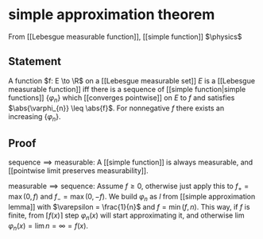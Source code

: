 # simple approximation theorem
From [[Lebesgue measurable function]], [[simple function]]
$\physics$
## Statement
A function $f: E \to \R$ on a [[Lebesgue measurable set]] $E$ is a [[Lebesgue measurable function]] iff there is a sequence of [[simple function|simple functions]] $\{ \varphi_{n} \}$ which [[converges pointwise]] on $E$ to $f$ and satisfies $\abs{\varphi_{n}} \leq \abs{f}$. For nonnegative $f$ there exists an increasing $\{ \varphi_{n} \}$.

## Proof
$\text{sequence} \implies \text{measurable}$:
A [[simple function]] is always measurable, and [[pointwise limit preserves measurability]].

$\text{measurable} \implies \text{sequence}$:
Assume $f \geq 0$, otherwise just apply this to $f_{+} = \max(0, f)$ and $f_{-} = \max(0, -f)$.
We build $\varphi_{n}$ as $l$ from [[simple approximation lemma]] with $\varepsilon = \frac{1}{n}$ and $f = \min(f, n)$. This way, if $f$ is finite, from $\lceil f(x) \rceil$ step $\varphi_{n}(x)$ will start approximating it, and otherwise $\lim \varphi_{n}(x) = \lim n = \infty = f(x)$.